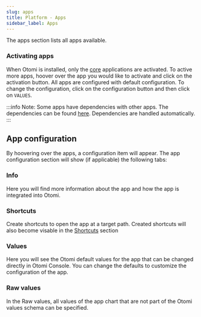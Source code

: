 ```yaml
---
slug: apps
title: Platform - Apps
sidebar_label: Apps
---
```


<!-- ![Console apps](../../img/platform-apps.png) -->

The apps section lists all apps available.

### Activating apps

When Otomi is installed, only the [core](../../../product/architecture#catagories) applications are activated. To active more apps, hoover over the app you would like to activate and click on the activation button. All apps are configured with default configuration. To change the configuration, click on the configuration button and then click on `VALUES`. 

:::info
Note: Some apps have dependencies with other apps. The dependencies can be found [here](https://github.com/redkubes/otomi-core/blob/main/core.yaml). Dependencies are handled automatically.
:::

## App configuration

By hoovering over the apps, a configuration item will appear. The app configuration section will show (if applicable) the following tabs:

### Info

Here you will find more information about the app and how the app is integrated into Otomi.

### Shortcuts

Create shortcuts to open the app at a target path. Created shortcuts will also become visable in the [Shortcuts](shortcuts.md) section

### Values

Here you will see the Otomi default values for the app that can be changed directly in Otomi Console. You can change the defaults to customize the configuration of the app.

### Raw values

In the Raw values, all values of the app chart that are not part of the Otomi values schema can be specified.
